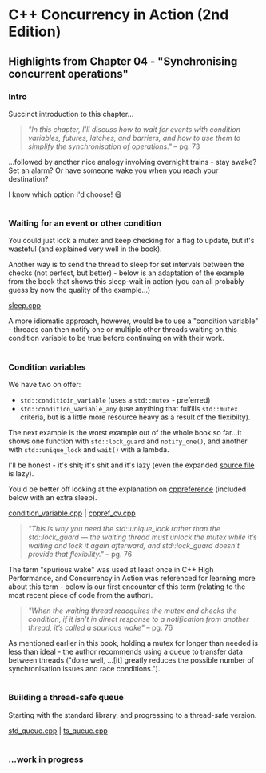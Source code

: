 # C++ Concurrency in Action (2nd Edition)

## Highlights from Chapter 04 - "Synchronising concurrent operations"

### Intro
Succinct introduction to this chapter...
> _"In this chapter, I’ll discuss how to wait for events with condition variables, futures, latches, and barriers, and how to use them to simplify the synchronisation of operations."_ – pg. 73

...followed by another nice analogy involving overnight trains - stay awake? Set an alarm? Or have someone wake you when you reach your destination?

I know which option I'd choose! 😃

#
### Waiting for an event or other condition
You could just lock a mutex and keep checking for a flag to update, but it's wasteful (and explained very well in the book).

Another way is to send the thread to sleep for set intervals between the checks (not perfect, but better) - below is an adaptation of the example from the book that shows this sleep-wait in action (you can all probably guess by now the quality of the example...)

[sleep.cpp](sleep.cpp)

A more idiomatic approach, however, would be to use a "condition variable" - threads can then notify one or multiple other threads waiting on this condition variable to be true before continuing on with their work.

#
### Condition variables
We have two on offer:
* `std::conditioin_variable` (uses a `std::mutex` - preferred)
* `std::condition_variable_any` (use anything that fulfills `std::mutex` criteria, but is a little more resource heavy as a result of the flexibilty).

The next example is the worst example out of the whole book so far...it shows one function with `std::lock_guard` and `notify_one()`, and another with `std::unique_lock` and `wait()` with a lambda.

I'll be honest - it's shit; it's shit and it's lazy (even the expanded [source file](https://github.com/anthonywilliams/ccia_code_samples/blob/6e7ae1d66dbd2e8f1ad18a5cf5c6d25a37b92388/listings/listing_4.1.cpp) is lazy).

You'd be better off looking at the explanation on [cppreference](https://en.cppreference.com/w/cpp/thread/condition_variable) (included below with an extra sleep).

[condition_variable.cpp](condition_variable.cpp) | [cppref_cv.cpp](cppref_cv.cpp)

> _"This is why you need the std::unique_lock rather than the std::lock_guard — the waiting thread must unlock the mutex while it’s waiting and lock it again afterward, and std::lock_guard doesn’t provide that flexibility."_ – pg. 76

The term "spurious wake" was used at least once in C++ High Performance, and Concurrency in Action was referenced for learning more about this term - below is our first encounter of this term (relating to the most recent piece of code from the author).

> _"When the waiting thread reacquires the mutex and checks the condition, if it isn’t in direct response to a notification from another thread, it’s called a spurious wake"_ – pg. 76

As mentioned earlier in this book, holding a mutex for longer than needed is less than ideal - the author recommends using a queue to transfer data between threads ("done well, ...\[it\] greatly reduces the possible number of synchronisation issues and race conditions.").

#
### Building a thread-safe queue
Starting with the standard library, and progressing to a thread-safe version.

[std_queue.cpp](std_queue.cpp) | [ts_queue.cpp](ts_queue.cpp)

#
### ...work in progress
